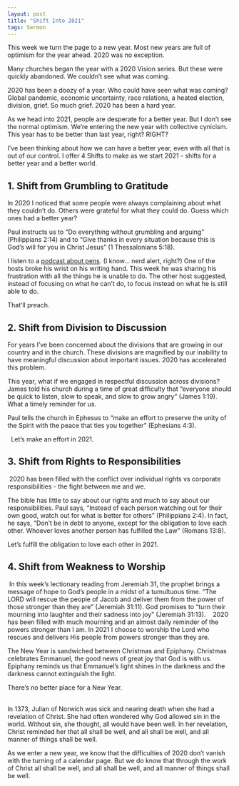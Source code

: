 ```yaml
---
layout: post
title: "Shift Into 2021"
tags: Sermon
---
```

This week we turn the page to a new year. Most new years are full of optimism for the year ahead. 2020 was no exception.

Many churches began the year with a 2020 Vision series. But these were quickly abandoned. We couldn’t see what was coming.

2020 has been a doozy of a year. Who could have seen what was coming? Global pandemic, economic uncertainty, race relations, a heated election, division, grief. So much grief. 2020 has been a hard year.

As we head into 2021, people are desperate for a better year. But I don’t see the normal optimism. We’re entering the new year with collective cynicism. This year has to be better than last year, right? RIGHT?

I’ve been thinking about how we can have a better year, even with all that is out of our control. I offer 4 Shifts to make as we start 2021 - shifts for a better year and a better world.

## 1. Shift from Grumbling to Gratitude 
In 2020 I noticed that some people were always complaining about what they couldn’t do. Others were grateful for what they could do. Guess which ones had a better year?  

Paul instructs us to “Do everything without grumbling and arguing” (‭‭Philippians‬ ‭2:14‬) and to “Give thanks in every situation because this is God’s will for you in Christ Jesus” (‭‭1 Thessalonians‬ ‭5:18‬).  

I listen to a [podcast about pens](https://www.relay.fm/penaddict). (I know... nerd alert, right?) One of the hosts broke his wrist on his writing hand. This week he was sharing his frustration with all the things he is unable to do. The other host suggested, instead of focusing on what he can’t do, to focus instead on what he is still able to do.  

That’ll preach. 

## 2. Shift from Division to Discussion 
For years I’ve been concerned about the divisions that are growing in our country and in the church. These divisions are magnified by our inability to have meaningful discussion about important issues. 2020 has accelerated this problem.  

This year, what if we engaged in respectful discussion across divisions? James told his church during a time of great difficulty that “everyone should be quick to listen, slow to speak, and slow to grow angry” (James 1:19). What a timely reminder for us.  

Paul tells the church in Ephesus to “make an effort to preserve the unity of the Spirit with the peace that ties you together” (‭‭Ephesians‬ ‭4:3‬).

  Let’s make an effort in 2021.‬‬ 

## 3. Shift from Rights to Responsibilities
 2020 has been filled with the conflict over individual rights vs corporate responsibilities - the fight between me and we.  

The bible has little to say about our rights and much to say about our responsibilities. Paul says, “Instead of each person watching out for their own good, watch out for what is better for others” (‭‭Philippians‬ ‭2:4‬). In fact, he says, “Don’t be in debt to anyone, except for the obligation to love each other. Whoever loves another person has fulfilled the Law” (‭‭Romans‬ ‭13:8‬).  

Let’s fulfill the obligation to love each other in 2021. 

## 4. Shift from Weakness to Worship
 In this week’s lectionary reading from Jeremiah 31, the prophet brings a message of hope to God’s people in a midst of a tumultuous time. “The LORD will rescue the people of Jacob and deliver them from the power of those stronger than they are” (‭‭Jeremiah‬ ‭31:11‬). God promises to “turn their mourning into laughter and their sadness into joy” (‭‭Jeremiah‬ ‭31:13‬). ‭
  2020 has been filled with much mourning and an almost daily reminder of the powers stronger than I am. In 2021 I choose to worship the Lord who rescues and delivers His people from powers stronger than they are. 

The New Year is sandwiched between Christmas and Epiphany. Christmas celebrates Emmanuel, the good news of great joy that God is with us. Epiphany reminds us that Emmanuel’s light shines in the darkness and the darkness cannot extinguish the light.

There’s no better place for a New Year.
<br> <br>

In 1373, Julian of Norwich was sick and nearing death when she had a revelation of Christ. She had often wondered why God allowed sin in the world. Without sin, she thought, all would have been well. In her revelation, Christ reminded her that all shall be well, and all shall be well, and all manner of things shall be well.

As we enter a new year, we know that the difficulties of 2020 don’t vanish with the turning of a calendar page. But we do know that through the work of Christ all shall be well, and all shall be well, and all manner of things shall be well.
